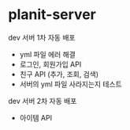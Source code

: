 # planit-server
dev 서버 1차 자동 배포
- yml 파일 에러 해결
- 로그인, 회원가입 API
- 친구 API (추가, 조회, 검색)
- 서버의 yml 파일 사라지는지 테스트

dev 서버 2차 자동 배포
- 아이템 API
